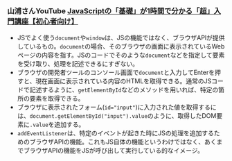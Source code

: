 ### 山浦さんYouTube [JavaScriptの「基礎」が1時間で分かる「超」入門講座【初心者向け】](https://youtu.be/E08jeQBa1D0?si=-Cn_7qdUKvyTW1Ek)
- JSでよく使う`document`や`window`は、JSの機能ではなく、ブラウザAPIが提供しているもの。`document`の場合、そのブラウザの画面に表示されているWebページの内容を指す。JSのコードでそのような`document`などを指定して要素を受け取り、処理を記述できるにすぎない。  
- ブラウザの開発者ツールのコンソール画面で`document`と入力してEnterを押すと、現在画面に表示されている内容のHTMLを取得できる。通常のJSコードで記述するように、`getElementById`などのメソッドを用いれば、特定の箇所の要素を取得できる。  
- ブラウザに表示されたフォーム(`id="input"`)に入力された値を取得するには、`document.getElementById("input").value`のように、取得したDOM要素に`.value`を追加する。  
- `addEventListener`は、特定のイベントが起きた時にJSの処理を追加するためのブラウザAPIの機能。これもJS自体の機能というわけではなく、あくまでブラウザAPIの機能をJSが呼び出して実行している的なイメージ。  
